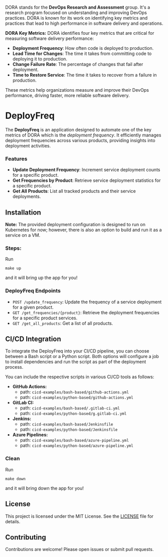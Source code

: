 DORA stands for the **DevOps Research and Assessment** group. It's a research program focused on understanding and improving DevOps practices. DORA is known for its work on identifying key metrics and practices that lead to high performance in software delivery and operations.

**DORA Key Metrics:** DORA identifies four key metrics that are critical for measuring software delivery performance:
   - **Deployment Frequency**: How often code is deployed to production.
   - **Lead Time for Changes**: The time it takes from committing code to deploying it to production.
   - **Change Failure Rate**: The percentage of changes that fail after deployment.
   - **Time to Restore Service**: The time it takes to recover from a failure in production.

These metrics help organizations measure and improve their DevOps performance, driving faster, more reliable software delivery.

# DeployFreq 

The **DeployFreq** is an application designed to automate one of the key metrics of DORA which is the *deployment frequency*. It efficiently manages deployment frequencies across various products, providing insights into deployment activities.

### Features
- **Update Deployment Frequency**: Increment service deployment counts for a specific product.
- **Get Frequencies by Product**: Retrieve service deployment statistics for a specific product.
- **Get All Products**: List all tracked products and their service deployments.

## Installation

**Note:** The provided deployment configuration is designed to run on Kubernetes for now; however, there is also an option to build and run it as a service on a VM.

### Steps: 
Run 
```   
make up
```   
and it will bring up the app for you!

### DeployFreq Endpoints
- `POST /update_frequency`: Update the frequency of a service deployment for a given product.   
- `GET /get_frequencies/{product}`: Retrieve the deployment frequencies for a specific product services.   
- `GET /get_all_products`: Get a list of all products.

## CI/CD Integration

To integrate the DeployFreq into your CI/CD pipeline, you can choose between a Bash script or a Python script. Both options will configure a job to install dependencies and run the script as part of the deployment process.   

You can include the respective scripts in various CI/CD tools as follows:
- **GitHub Actions:**  
  - path: `cicd-examples/bash-based/github-actions.yml`  
  - path: `cicd-examples/python-based/github-actions.yml`    
- **GitLab CI:**
  - path: `cicd-examples/bash-based/.gitlab-ci.yml`    
  - path: `cicd-examples/python-based/g.gitlab-ci.yml`     
- **Jenkins:**
  - path: `cicd-examples/bash-based/Jenkinsfile`    
  - path: `cicd-examples/python-based/Jenkinsfile`   
- **Azure Pipelines:**
  - path: `cicd-examples/bash-based/azure-pipeline.yml` 
  - path: `cicd-examples/python-based/azure-pipeline.yml`   

### Clean 

Run 
```   
make down  
```   
and it will bring down the app for you!

## License

This project is licensed under the MIT License. See the [LICENSE](LICENSE) file for details.


## Contributing
Contributions are welcome! Please open issues or submit pull requests.
